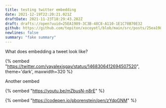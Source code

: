 ```yaml
---
title: testing twitter embedding
date: 2021-12-19T22:20:21.021Z
draftDate: 2021-11-23T18:29:43.282Z
draft: drafts://open?uuid=25EA1989-3C3B-48C8-A110-1E1C78B70E32
github: https://github.com/tepiton/xocoyotl/blob/main/src/posts/25ea1989-3c3b-48c8-a110-1e1c78b70e32.md
newlines: false
summary: "fake summary"
---
```

What does embedding a tweet look like?

{% oembed "https://twitter.com/yayalexisgay/status/1468306412694507520", theme='dark', maxwidth=320 %}
<!-- excerpt -->

Another oembed

{% oembed "https://youtu.be/mZbusN-n8rE" %}

{% oembed "https://codepen.io/pborenstein/pen/zYdpGNM"   %}

